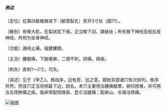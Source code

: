 #####  秩边

〔定位〕在第四骶椎棘突下（觝管裂孔）旁开3寸处（图71）。

〔解剖〕有臀大肌，在梨状肌下缘，正当臀下动、静脉处；布有臀下神经及股后皮神经，外侧为坐骨神经。

〔功能〕通经止痛，强健腰膝。

〔主治〕腰骶痛，下肢痿痹，二便不利，阴痛，痔疾。

〔刺灸〕直刺1〜2寸。可灸。

〔讲述〕见于《甲乙》。秩指序，边有旁、远之意。膀胱背部诸穴依次排列，秩序并然，而该穴正当背侧最下边，因名。本穴主要用治腰痛骶寒，俯仰困难，并可用治五痔肿痛之疾。临床常配阳陵泉、昆仑治腿痛；配承山、长强治痔痛。

![插图](./img/图71.jpg)
